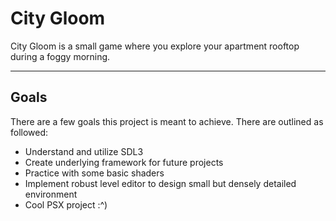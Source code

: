 # City Gloom  
City Gloom is a small game where you explore your apartment rooftop during a foggy morning.

---

## Goals
There are a few goals this project is meant to achieve. There are outlined as followed:

- Understand and utilize SDL3
- Create underlying framework for future projects
- Practice with some basic shaders
- Implement robust level editor to design small but densely detailed environment
- Cool PSX project :^)